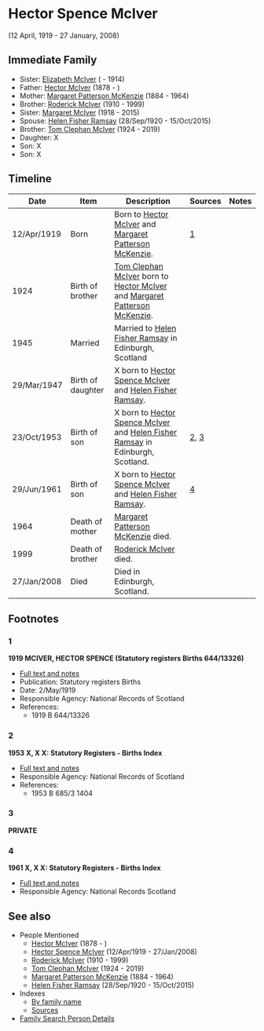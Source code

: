 ﻿---
layout: page
permalink: /people/i34334364
---

# Hector Spence McIver
(12 April, 1919 - 27 January, 2008)

## Immediate Family

* Sister: [Elizabeth McIver](./@i80366022@-elizabeth-mciver-b-d1914.md) ( - 1914)
* Father: [Hector McIver](./@i62168745@-hector-mciver-b1878-d.md) (1878 - )
* Mother: [Margaret Patterson McKenzie](./@i88610293@-margaret-patterson-mckenzie-b1884-d1964.md) (1884 - 1964)
* Brother: [Roderick McIver](./@i90830540@-roderick-mciver-b1910-d1999.md) (1910 - 1999)
* Sister: [Margaret McIver](./@i24380064@-margaret-mciver-b1918-d2015.md) (1918 - 2015)
* Spouse: [Helen Fisher Ramsay](./@i34267190@-helen-fisher-ramsay-b1920-9-28-d2015-10-15.md) (28/Sep/1920 - 15/Oct/2015)
* Brother: [Tom Clephan McIver](./@i74287888@-tom-clephan-mciver-b1924-d2019.md) (1924 - 2019)
* Daughter: X
* Son: X
* Son: X

## Timeline

Date | Item | Description | Sources | Notes
---|---|---|---|---
12/Apr/1919 | Born | Born to [Hector McIver](./@i62168745@-hector-mciver-b1878-d.md) and [Margaret Patterson McKenzie](./@i88610293@-margaret-patterson-mckenzie-b1884-d1964.md). | [1](#1) | 
1924 | Birth of brother | [Tom Clephan McIver](./@i74287888@-tom-clephan-mciver-b1924-d2019.md) born to [Hector McIver](./@i62168745@-hector-mciver-b1878-d.md) and [Margaret Patterson McKenzie](./@i88610293@-margaret-patterson-mckenzie-b1884-d1964.md). |  | 
1945 | Married | Married to [Helen Fisher Ramsay](./@i34267190@-helen-fisher-ramsay-b1920-9-28-d2015-10-15.md) in Edinburgh, Scotland |  | 
29/Mar/1947 | Birth of daughter | X born to [Hector Spence McIver](./@i34334364@-hector-spence-mciver-b1919-4-12-d2008-1-27.md) and [Helen Fisher Ramsay](./@i34267190@-helen-fisher-ramsay-b1920-9-28-d2015-10-15.md). |  | 
23/Oct/1953 | Birth of son | X born to [Hector Spence McIver](./@i34334364@-hector-spence-mciver-b1919-4-12-d2008-1-27.md) and [Helen Fisher Ramsay](./@i34267190@-helen-fisher-ramsay-b1920-9-28-d2015-10-15.md) in Edinburgh, Scotland. | [2](#2), [3](#3) | 
29/Jun/1961 | Birth of son | X born to [Hector Spence McIver](./@i34334364@-hector-spence-mciver-b1919-4-12-d2008-1-27.md) and [Helen Fisher Ramsay](./@i34267190@-helen-fisher-ramsay-b1920-9-28-d2015-10-15.md). | [4](#4) | 
1964 | Death of mother | [Margaret Patterson McKenzie](./@i88610293@-margaret-patterson-mckenzie-b1884-d1964.md) died. |  | 
1999 | Death of brother | [Roderick McIver](./@i90830540@-roderick-mciver-b1910-d1999.md) died. |  | 
27/Jan/2008 | Died | Died in Edinburgh, Scotland. |  | 

## Footnotes

### 1

**1919 MCIVER, HECTOR SPENCE (Statutory registers Births 644/13326)**

* [Full text and notes](../sources/@s43040640@-1919-mciver,-hector-spence-statutory-registers-births-644-13326-.md)
* Publication: Statutory registers Births
* Date: 2/May/1919
* Responsible Agency: National Records of Scotland
* References: 
  * 1919 B 644/13326

### 2

**1953 X, X X: Statutory Registers - Births Index**

* [Full text and notes](../sources/@s17539604@-1953-mciver,-hector-ramsay-statutory-registers-births-index.md)
* Responsible Agency: National Records of Scotland
* References: 
  * 1953 B 685/3 1404

### 3

**PRIVATE**


### 4

**1961 X, X X: Statutory Registers - Births Index**

* [Full text and notes](../sources/@s1731200@-1961-mciver,-euan-stewart-statutory-registers-births-index.md)
* Responsible Agency: National Records Scotland


## See also

- People Mentioned
  - [Hector McIver](./@i62168745@-hector-mciver-b1878-d.md) (1878 - )
  - [Hector Spence McIver](./@i34334364@-hector-spence-mciver-b1919-4-12-d2008-1-27.md) (12/Apr/1919 - 27/Jan/2008)
  - [Roderick McIver](./@i90830540@-roderick-mciver-b1910-d1999.md) (1910 - 1999)
  - [Tom Clephan McIver](./@i74287888@-tom-clephan-mciver-b1924-d2019.md) (1924 - 2019)
  - [Margaret Patterson McKenzie](./@i88610293@-margaret-patterson-mckenzie-b1884-d1964.md) (1884 - 1964)
  - [Helen Fisher Ramsay](./@i34267190@-helen-fisher-ramsay-b1920-9-28-d2015-10-15.md) (28/Sep/1920 - 15/Oct/2015)
- Indexes
  - [By family name](../index-by-family-name.md)
  - [Sources](../index-of-sources-by-title.md)
- [Family Search Person Details](https://www.familysearch.org/tree/person/details/G7JL-QX5)
